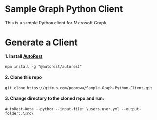 # Sample Graph Python Client
This is a sample Python client for Microsoft Graph. 

# Generate a Client
#### 1. Install [AutoRest](https://github.com/Azure/autorest.python)
    npm install -g "@autorest/autorest"
#### 2. Clone this repo
    git clone https://github.com/peombwa/Sample-Graph-Python-Client.git
#### 3. Change directory to the cloned repo and run:
    AutoRest-Beta --python --input-file:.\users.user.yml --output-folder:.\src\

